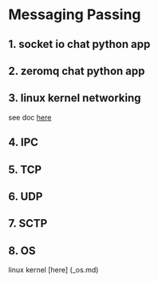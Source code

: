 
# Messaging Passing
## 1. socket io chat python app
## 2. zeromq chat python app
## 3. linux kernel networking  
see doc [here](_linux_networking.md)  
## 4. IPC
## 5. TCP
## 6. UDP
## 7. SCTP
## 8. OS
linux kernel [here] (_os.md)

